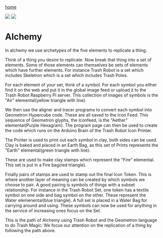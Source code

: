 [home](index.html)

![](https://i.imgur.com/Se6eZr0.jpg)
![](https://i.imgur.com/Pddb9wm.png)

# Alchemy

In alchemy we use archetypes of the five elements to replicate a thing.  

Think of a thing you desire to replicate.  Now break that thing into a set of elements. Some of those elements can themselves be sets of elements which have further elements.  For instance Trash Robot is a set which includes Skeletron which is a set which includes Trash Poles. 

 For each element of your set, think of a symbol. For each symbol you either find it on the web and put it in the global image feed or upload it to the Trash Robot Raspberry Pi server.  This collection of images of symbols is the "Air" elemental(yellow triangle with line). 

 We then use the aligner and tracer programs to convert each symbol into Geometron Hypercube code.  These are all saved to the Icon Feed.  This sequence of Geometron glyphs, the Iconfeed, is the "Aether" elemental(Purple Hexagram). The program page can then be used to create the code which runs on the Arduino Brain of the Trash Robot Icon Printer. 

The Printer is used to print out each symbol in clay, both sides can be used. Clay is baked and placed in an Earth Bag, as this set of Prints represents the "Earth" elemental(green triangle with line).  

These are used to make clay stamps which represent the "Fire" elemental.  This set is put in a Fire bag(red triangle).  

Finally pairs of stamps are used to stamp out the final Icon Token.  This is where another layer of meaning can be created by which symbols we choose to pair.  A good pairing is symbols of things with a subset relationship. For instance in the Trash Robot Set, one token has a textile symbol on one side and bag symbol on the other.  These represent the Water elemenental(blue triangle). A full set is placed in a Water Bag for carrying around and using.  These symbols can now be used for anything in the service of increasing ones focus on the Set.  

This is the path of Alchemy using Trash Robot and the Geometron language to do Trash Magic: We focus our attention on the replication of a thing by following the path above.

